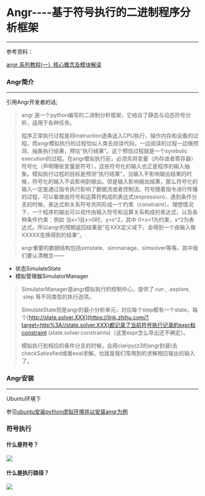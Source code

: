 # Angr----基于符号执行的二进制程序分析框架

---

参考资料：

[angr 系列教程(一）核心概念及模块解读](https://xz.aliyun.com/t/7117#toc-27)



### Angr简介

---

引用Angr开发者的话;

>angr 是一个python编写的二进制分析框架，它结合了静态与动态符号分析，适用于各种任务。

> 程序正常执行过程是将instruction逐条送入CPU执行，操作内存和设备的过程。而angr模拟执行的过程恰似人类去阅读代码，一边阅读的过程一边做预测、抽象执行结果，预估“执行结果”。这个预估过程就是一个symbolic execution的过程。在angr模拟执行前，必须先将变量（内存或者寄存器）符号化（声明哪些变量是符号），这些符号化的输入也正是程序的输入抽象。模拟执行过程的目标是预测“执行结果”，当输入不影响输出结果的时候，符号化的输入不会影响到输出。但是输入影响输出结果，那么符号化的输入一定是通过指令执行影响了数据流或者控制流。符号随着指令进行传播的过程，可以看做由符号和运算符构成的表达式(expression)，遇到条件分支的时候，表达式和关系符号共同形成一个约束（constraint）。理想情况下，一个程序的输出可以视作由输入符号和运算关系构成的表达式，以及各种条件约束：例如 当x<1且x>0时，y=x^2，其中 0<x<1为约束，x^2为表达式。所以angr的预期返回结果是”在XXX定义域下，会得到一个由输入做XXXXX变换得到的结果“。



>angr重要的数据结构包括simstate、simmanage、simsolver等等。其中我们要认清概念——

- 状态SimulateState
- 模拟管理器SimulatorManager

> SimulatorManager是angr模拟执行的控制中心，提供了.run , .explore, .step 等不同类型的执行选项。
>
> SimulateState则是angr的最小分析单元，对应每个step都有一个state，每个[http://state.solver.XXX](https://link.zhihu.com/?target=http%3A//state.solver.XXX)都记录了当前符号执行记录的expr和constraint (state.solver.constraints)（这里expr怎么导出还不确定）。
>
> 模拟执行到相应的条件分支的时候，会用claripy(z3的angr封装)去checkSatiesfied或者eval求解。也就是我们常用到的求解相应输出的输入了。



### Angr安装

---

Ubuntu环境下

参见[ubuntu安装python虚拟环境并以安装angr为例](https://blog.csdn.net/u012763794/article/details/106471316)





### 符号执行

#### 什么是符号？

![](https://ms-study.oss-cn-chengdu.aliyuncs.com/Binary_study/RE/SY_1.png)





#### 什么是执行路径？

![](https://ms-study.oss-cn-chengdu.aliyuncs.com/Binary_study/RE/SY_2.png)